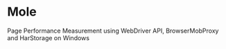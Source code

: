Mole
====

Page Performance Measurement using WebDriver API, BrowserMobProxy and HarStorage on Windows